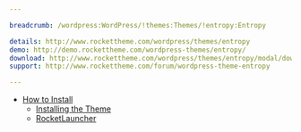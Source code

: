 ```yaml
---

breadcrumb: /wordpress:WordPress/!themes:Themes/!entropy:Entropy

details: http://www.rockettheme.com/wordpress/themes/entropy
demo: http://demo.rockettheme.com/wordpress-themes/entropy/
download: http://www.rockettheme.com/wordpress/themes/entropy/modal/downloads
support: http://www.rockettheme.com/forum/wordpress-theme-entropy

---
```


* [How to Install](../../start/themes.md#how-to-install)
    * [Installing the Theme](../../start/themes.md#installing-the-theme)
    * [RocketLauncher](../../start/rocketlauncher.md)
